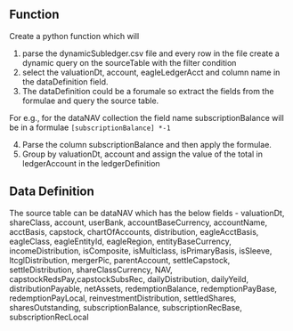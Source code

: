 ## Function
Create a python function which will 

1. parse the dynamicSubledger.csv file and every row in the file create a dynamic query on the sourceTable with the filter condition  
2. select the valuationDt, account, eagleLedgerAcct and column name in the dataDefinition field. 
3. The dataDefinition could be a forumale so extract the fields from the formulae and query the source table. 

For e.g., for the dataNAV collection the field name subscriptionBalance will be in a formulae ```[subscriptionBalance] *-1```

4. Parse the column subscriptionBalance and then apply the formulae. 
5. Group by valuationDt, account and assign the value of the total in ledgerAccount in the ledgerDefinition



## Data Definition
The source table can be dataNAV which has the below fields - valuationDt, shareClass, account, userBank, accountBaseCurrency, accountName, acctBasis, capstock, chartOfAccounts, distribution, eagleAcctBasis, eagleClass, eagleEntityId, eagleRegion, entityBaseCurrency, incomeDistribution, isComposite, isMulticlass, isPrimaryBasis, isSleeve, ltcglDistribution, mergerPic, parentAccount, settleCapstock, settleDistribution, shareClassCurrency, NAV, capstockRedsPay,capstockSubsRec, dailyDistribution, dailyYeild, distributionPayable, netAssets, redemptionBalance, redemptionPayBase, redemptionPayLocal, reinvestmentDistribution, settledShares, sharesOutstanding, subscriptionBalance, subscriptionRecBase, subscriptionRecLocal